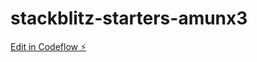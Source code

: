 # stackblitz-starters-amunx3

[Edit in Codeflow ⚡️](https://stackblitz.com/~/github.com/shintaro-kubuki/stackblitz-starters-amunx3)